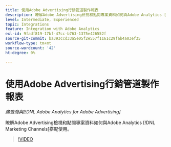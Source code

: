 ```yaml
---
title: 使用Adobe Advertising行銷管道製作報表
description: 瞭解Adobe Advertising檢視和點閱專案資料如何與Adobe Analytics [!DNL Marketing Channels]搭配使用。
level: Intermediate, Experienced
topic: Integrations
feature: Integration with Adobe Analytics
exl-id: 9fadf819-17bf-47cc-b763-1375e426552f
source-git-commit: ba393ccd33a5e05f2e557f1161c29fab4a03ef35
workflow-type: tm+mt
source-wordcount: '42'
ht-degree: 0%

---
```


# 使用Adobe Advertising行銷管道製作報表

*廣告商與[!DNL Adobe Analytics for Adobe Advertising]*

瞭解Adobe Advertising檢視和點閱專案資料如何與Adobe Analytics [!DNL Marketing Channels]搭配使用。

>[!VIDEO](https://video.tv.adobe.com/v/33502)
